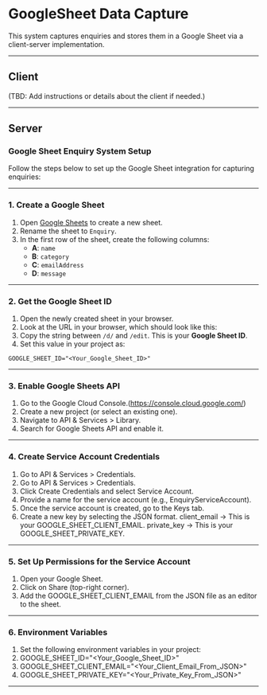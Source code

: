 # GoogleSheet Data Capture

This system captures enquiries and stores them in a Google Sheet via a client-server implementation.

---

## Client

(TBD: Add instructions or details about the client if needed.)

---

## Server

### Google Sheet Enquiry System Setup

Follow the steps below to set up the Google Sheet integration for capturing enquiries:

---

### 1. **Create a Google Sheet**

1. Open [Google Sheets](https://sheets.new) to create a new sheet.
2. Rename the sheet to `Enquiry`.
3. In the first row of the sheet, create the following columns:
   - **A**: `name`
   - **B**: `category`
   - **C**: `emailAddress`
   - **D**: `message`

---

### 2. **Get the Google Sheet ID**

1. Open the newly created sheet in your browser.
2. Look at the URL in your browser, which should look like this:
3. Copy the string between `/d/` and `/edit`. This is your **Google Sheet ID**.
4. Set this value in your project as:
```env
GOOGLE_SHEET_ID="<Your_Google_Sheet_ID>"
```
---

### 3. **Enable Google Sheets API**

1. Go to the Google Cloud Console.(https://console.cloud.google.com/)
2. Create a new project (or select an existing one).
3. Navigate to API & Services > Library.
4. Search for Google Sheets API and enable it.

---

### 4. **Create Service Account Credentials**

1.  Go to API & Services > Credentials.
2.  Go to API & Services > Credentials.
3.  Click Create Credentials and select Service Account.
4.  Provide a name for the service account (e.g., EnquiryServiceAccount).
5.  Once the service account is created, go to the Keys tab.
6.  Create a new key by selecting the JSON format.  client_email → This is your GOOGLE_SHEET_CLIENT_EMAIL.
private_key → This is your GOOGLE_SHEET_PRIVATE_KEY.

---

### 5. **Set Up Permissions for the Service Account**

1.  Open your Google Sheet.
2.  Click on Share (top-right corner).
3.  Add the GOOGLE_SHEET_CLIENT_EMAIL from the JSON file as an editor to the sheet.

---

### 6. **Environment Variables**

1.  Set the following environment variables in your project:
2.  GOOGLE_SHEET_ID="<Your_Google_Sheet_ID>"
3.  GOOGLE_SHEET_CLIENT_EMAIL="<Your_Client_Email_From_JSON>"
4.  GOOGLE_SHEET_PRIVATE_KEY="<Your_Private_Key_From_JSON>"

---
